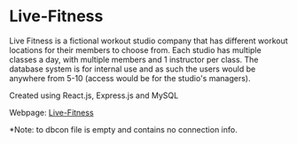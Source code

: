 # Live-Fitness

Live Fitness is a fictional workout studio company that has different workout locations for their members to choose from. Each studio has multiple classes a day, with multiple members and 1 instructor per class.
The database system is for internal use and as such the users would be anywhere from 5-10 (access would be for the studio's managers).

Created using React.js, Express.js and MySQL

Webpage: [Live-Fitness](https://live-fitness-internal@herokuapp.com)

*Note: to dbcon file is empty and contains no connection info. 


